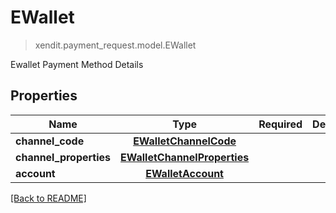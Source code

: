# EWallet
> xendit.payment_request.model.EWallet

Ewallet Payment Method Details

## Properties
| Name | Type | Required | Description | Examples |
|------------|:-------------:|:-------------:|-------------|:-------------:|
| **channel_code** | [**EWalletChannelCode**](EWalletChannelCode.md) | |   |  |
| **channel_properties** | [**EWalletChannelProperties**](EWalletChannelProperties.md) | |   |  |
| **account** | [**EWalletAccount**](EWalletAccount.md) | |   |  |


[[Back to README]](../../README.md)


